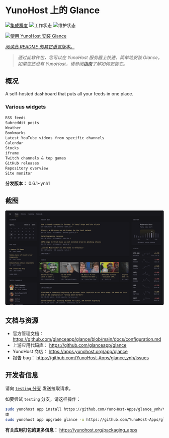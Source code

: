 <!--
注意：此 README 由 <https://github.com/YunoHost/apps/tree/master/tools/readme_generator> 自动生成
请勿手动编辑。
-->

# YunoHost 上的 Glance

[![集成程度](https://dash.yunohost.org/integration/glance.svg)](https://ci-apps.yunohost.org/ci/apps/glance/) ![工作状态](https://ci-apps.yunohost.org/ci/badges/glance.status.svg) ![维护状态](https://ci-apps.yunohost.org/ci/badges/glance.maintain.svg)

[![使用 YunoHost 安装 Glance](https://install-app.yunohost.org/install-with-yunohost.svg)](https://install-app.yunohost.org/?app=glance)

*[阅读此 README 的其它语言版本。](./ALL_README.md)*

> *通过此软件包，您可以在 YunoHost 服务器上快速、简单地安装 Glance。*  
> *如果您还没有 YunoHost，请参阅[指南](https://yunohost.org/install)了解如何安装它。*

## 概况

A self-hosted dashboard that puts all your feeds in one place.

### Various widgets

    RSS feeds
    Subreddit posts
    Weather
    Bookmarks
    Latest YouTube videos from specific channels
    Calendar
    Stocks
    iframe
    Twitch channels & top games
    GitHub releases
    Repository overview
    Site monitor


**分发版本：** 0.6.1~ynh1

## 截图

![Glance 的截图](./doc/screenshots/screenshot.png)

## 文档与资源

- 官方管理文档： <https://github.com/glanceapp/glance/blob/main/docs/configuration.md>
- 上游应用代码库： <https://github.com/glanceapp/glance>
- YunoHost 商店： <https://apps.yunohost.org/app/glance>
- 报告 bug： <https://github.com/YunoHost-Apps/glance_ynh/issues>

## 开发者信息

请向 [`testing` 分支](https://github.com/YunoHost-Apps/glance_ynh/tree/testing) 发送拉取请求。

如要尝试 `testing` 分支，请这样操作：

```bash
sudo yunohost app install https://github.com/YunoHost-Apps/glance_ynh/tree/testing --debug
或
sudo yunohost app upgrade glance -u https://github.com/YunoHost-Apps/glance_ynh/tree/testing --debug
```

**有关应用打包的更多信息：** <https://yunohost.org/packaging_apps>
